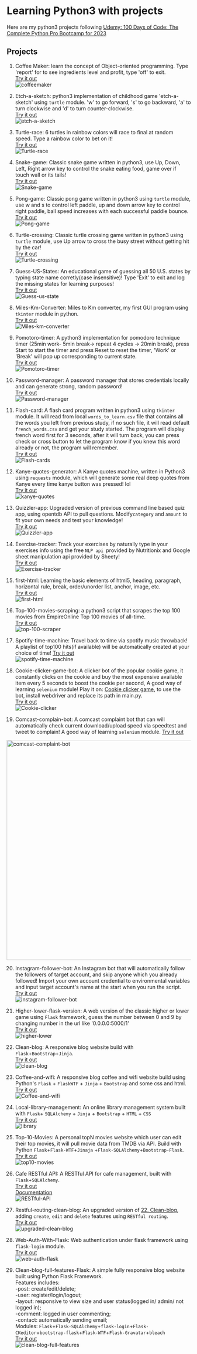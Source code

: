 # Learning Python3 with projects  
Here are my python3 projects following [Udemy: 100 Days of Code: The Complete Python Pro Bootcamp for 2023](https://www.udemy.com/course/100-days-of-code)

## Projects
1. Coffee Maker: learn the concept of Object-oriented programming. Type 'report' for to see ingredients level and profit, type 'off' to exit.  
[Try it out](https://replit.com/@jaycka/coffeemaker?v=1)  
![coffeemaker](https://github.com/jaycka/python3-projects/blob/main/img/coffee-maker.gif?raw=true)  

2. Etch-a-sketch: python3 implementation of childhood game 'etch-a-sketch' using `turtle` module. 'w' to go forward, 's' to go backward, 'a' to turn clockwise and 'd' to turn counter-clockwise.  
[Try it out](https://replit.com/@jaycka/etch-a-sketch?v=1)  
![etch-a-sketch](https://github.com/jaycka/python3-projects/blob/main/img/etch-a-sketch.gif?raw=true)  

3. Turtle-race: 6 turtles in rainbow colors will race to final at random speed. Type a rainbow color to bet on it!  
[Try it out](https://replit.com/@jaycka/turtle-race?v=1)  
![Turtle-race](https://github.com/jaycka/python3-projects/blob/main/img/turtle-race.gif?raw=true)  

4. Snake-game: Classic snake game written in python3, use Up, Down, Left, Right arrow key to control the snake eating food, game over if touch wall or its tails!  
[Try it out](https://replit.com/@jaycka/snake?v=1)  
![Snake-game](https://github.com/jaycka/python3-projects/blob/main/img/snake.gif?raw=true)  

5. Pong-game: Classic pong game written in python3 using `turtle` module, use w and s to control left paddle, up and down arrow key to control right paddle, ball speed increases with each successful paddle bounce.  
[Try it out](https://replit.com/@jaycka/pong-game-in-python3?v=1)  
![Pong-game](https://github.com/jaycka/python3-projects/blob/main/img/pong-game.gif?raw=true)

6. Turtle-crossing: Classic turtle crossing game written in python3 using `turtle` module, use Up arrow to cross the busy street without getting hit by the car!  
[Try it out](https://replit.com/@jaycka/turtle-crossing?v=1)  
![Turtle-crossing](https://github.com/jaycka/python3-projects/blob/main/img/turtle-crossing.gif?raw=true)

7. Guess-US-States: An educational game of guessing all 50 U.S. states by typing state name corretly(case insensitive)!  Type 'Exit' to exit and log the missing states for learning purposes!  
[Try it out](https://replit.com/@jaycka/us-states-game?v=1)  
![Guess-us-state](https://github.com/jaycka/python3-projects/blob/main/img/us-states-guess.gif?raw=true)

8. Miles-Km-Converter: Miles to Km converter, my first GUI program using `tkinter` module in python.  
[Try it out](https://replit.com/@jaycka/mile-km-converter?v=1)  
![Miles-km-converter](https://github.com/jaycka/python3-projects/blob/main/img/miles-km-converter.gif?raw=true)

9. Pomotoro-timer: A python3 implementation for pomodoro technique timer (25min work- 5min break-> repeat 4 cycles -> 20min break), press Start to start the timer and press Reset to reset the timer, 'Work' or 'Break' will pop up corresponding to current state.  
[Try it out](https://replit.com/@jaycka/pomodoro-technique-timer?v=1)  
![Pomotoro-timer](https://github.com/jaycka/python3-projects/blob/main/img/pomodora-technique-timer.gif?raw=true)  

10. Password-manager: A password manager that stores credentials locally and can generate strong, random password!  
[Try it out](https://replit.com/@jaycka/password-manager?v=1)  
![Password-manager](https://github.com/jaycka/python3-projects/blob/main/img/password-manager.gif?raw=true)  

11. Flash-card: A flash card program written in python3 using `tkinter` module. It will read from local `words_to_learn.csv` file that contains all the words you left from previous study, if no such file, it will read default `french_words.csv` and get your study started. The program will display french word first for 3 seconds, after it will turn back, you can press check or cross button to let the program know if you knew this word already or not, the program will remember.  
[Try it out](https://replit.com/@jaycka/Flash-cards?v=1)  
![Flash-cards](https://github.com/jaycka/python3-projects/blob/main/img/flash-card.gif?raw=true)  

12. Kanye-quotes-generator: A Kanye quotes machine, written in Python3 using `requests` module, which will generate some real deep quotes from Kanye every time kanye button was pressed! lol  
[Try it out](https://replit.com/@jaycka/Kanye-quotes?v=1)  
![kanye-quotes](https://github.com/jaycka/python3-projects/blob/main/img/quotes.gif?raw=true)  

13. Quizzler-app: Upgraded version of previous command line based quiz app, using opentdb API to pull questions. Modify`category` and `amount` to fit your own needs and test your knowledge!  
[Try it out](https://replit.com/@jaycka/quizzler-app?v=1)  
![Quizzler-app](https://github.com/jaycka/python3-projects/blob/main/img/quizzler-app.gif?raw=true)  

14. Exercise-tracker: Track your exercises by naturally type in your exercises info using the free `NLP api `provided by Nutritionix and Google sheet manipulation api provided by Sheety!  
[Try it out](https://replit.com/@jaycka/exercise-tracker?v=1)  
![Exercise-tracker](https://github.com/jaycka/python3-projects/blob/main/img/exercise-tracker.gif?raw=true)  

15. first-html: Learning the basic elements of html5, heading, paragraph, horizontal rule, break, order/unorder list, anchor, image, etc.  
[Try it out](https://replit.com/@jaycka/first-html?v=1)  
![first-html](https://github.com/jaycka/python3-projects/blob/main/img/first-html.gif?raw=true)  

16. Top-100-movies-scraping: a python3 script that scrapes the top 100 movies from EmpireOnline Top 100 movies of all-time.   
[Try it out](https://replit.com/@jaycka/top100-movies-scraper?v=1)  
![top-100-scraper](https://github.com/jaycka/python3-projects/blob/main/img/top100-movies-scrape.gif?raw=true)  

17. Spotify-time-machine: Travel back to time via spotify music throwback! A playlist of top100 hits(if available) will be automatically created at your choice of time! 
[Try it out](https://replit.com/@jaycka/Spotify-time-machine?v=1)  
![spotify-time-machine](https://github.com/jaycka/python3-projects/blob/main/img/spotify-time-machine.gif?raw=true)  

18. Cookie-clicker-game-bot: A clicker bot of the popular cookie game, it constantly clicks on the cookie and buy the most expensive available item every 5 seconds to boost the cookie per second, A good way of learning `selenium` module! Play it on: [Cookie clicker game](http://orteil.dashnet.org/experiments/cookie/), to use the bot, install webdriver and replace its path in main.py.  
[Try it out](https://replit.com/@jaycka/cookie-clicker?v=1)  
![Cookie-clicker](https://github.com/jaycka/python3-projects/blob/main/img/cookie-clicker.gif?raw=true)  

19. Comcast-complain-bot: A comcast complaint bot that can will automatically check current download/upload speed via speedtest and tweet to complain! A good way of learning `selenium` module.
[Try it out](https://replit.com/@jaycka/comcast-complaint-bot?v=1)  
<img src='https://github.com/jaycka/python3-projects/blob/main/img/comcast-complaint-bot.png?raw=true' alt='comcast-complaint-bot' width='600'>  

20. Instagram-follower-bot: An Instagram bot that will automatically follow the followers of target account, and skip anyone which you already followed! Import your own account credential to environmental variables and input target account's name at the start when you run the script.  
[Try it out](https://replit.com/@jaycka/instagram-follower-bot?v=1)  
![instagram-follower-bot](https://github.com/jaycka/python3-projects/blob/main/img/instagram-follower-bot.gif?raw=true)  

21. Higher-lower-flask-version: A web version of the classic higher or lower game using `Flask` framework, guess the number between 0 and 9 by changing number in the url like '0.0.0.0:5000/1'  
[Try it out](https://replit.com/@jaycka/higher-lower-flask?v=1)  
![higher-lower](https://github.com/jaycka/python3-projects/blob/main/img/higher-lower-flask.gif?raw=true)  

22. Clean-blog: A responsive blog website build with `Flask`+`Bootstrap`+`Jinja`.  
[Try it out](https://replit.com/@jaycka/Blog-flask-Jinja-bootstrap?v=1)  
![clean-blog](https://github.com/jaycka/python3-projects/blob/main/img/Blog-flask+bootstrap+jinja.gif?raw=true)  

23. Coffee-and-wifi: A responsive blog coffee and wifi website build using Python's `Flask` + `FlaskWTF` + `Jinja` + `Bootstrap` and some css and html.  
[Try it out](https://replit.com/@jaycka/Coffee-and-Wifi?v=1)  
![Coffee-and-wifi](https://github.com/jaycka/python3-projects/blob/main/img/coffee-and-wifi.gif?raw=true)  

24. Local-library-management: An online library management system built with `Flask`+ `SQLAlchemy` + `Jinja` + `Bootstrap` + `HTML` + `CSS`  
[Try it out](https://replit.com/@jaycka/library?v=1)  
![library](https://github.com/jaycka/python3-projects/blob/main/img/library.gif?raw=true)  

25. Top-10-Movies: A personal topN movies website which user can edit their top movies, it will pull movie data from TMDB via API. Build with Python `Flask`+`Flask-WTF`+`Jinaja` +`Flask-SQLAlchemy`+`Bootstrap-Flask`.  
[Try it out](https://replit.com/@jaycka/TOP10-Movie?v=1)  
![top10-movies](https://github.com/jaycka/python3-projects/blob/main/img/top-movies.gif?raw=true)  

26. Cafe RESTful API: A RESTful API for cafe management, built with `Flask`+`SQLAlchemy`.  
[Try it out](https://replit.com/@jaycka/RESTful-API-CAFEandWIFI?v=1)  
[Documentation](https://documenter.getpostman.com/view/28267276/2s93zB5MTa)  
![RESTful-API](https://github.com/jaycka/python3-projects/blob/main/img/RESTful-API.gif?raw=true)  

27. Restful-routing-clean-blog: An upgraded version of [22. Clean-blog](https://replit.com/@jaycka/Blog-flask-Jinja-bootstrap?v=1), adding `create`, `edit` and `delete` features using `RESTful routing`.  
[Try it out](https://replit.com/@jaycka/Upgraded-Simple-Blog-RESTfulAPI?v=1)  
![upgraded-clean-blog](https://github.com/jaycka/python3-projects/blob/main/img/restful-simple-blog.gif?raw=true)  

28. Web-Auth-With-Flask: Web authentication under flask framework using `flask-login` module.  
[Try it out](https://replit.com/@jaycka/web-auth-flask?v=1)  
![web-auth-flask](https://github.com/jaycka/python3-projects/blob/main/img/web-auth-with-flask.gif?raw=true)  

29. Clean-blog-full-features-Flask: A simple fully responsive blog website built using Python Flask Framework.  
Features includes:  
-post: create/edit/delete;  
-user: register/login/logout;  
-layout: responsive to view size and user status(logged in/ admin/ not logged in);  
-comment: logged in user commenting;  
-contact: automatically sending email;  
Modules:
`Flask`+`Flask-SQLAlchemy`+`flask-login`+`Flask-CKeditor`+`bootstrap-flask`+`Flask-WTF`+`Flask-Gravatar`+`bleach`  
[Try it out](https://replit.com/@jaycka/simple-blog-with-users?v=1)  
![clean-blog-full-features](https://github.com/jaycka/python3-projects/blob/main/img/simple-blog-full-feature-flask.gif?raw=true)  